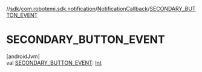 //[sdk](../../../index.md)/[com.robotemi.sdk.notification](../index.md)/[NotificationCallback](index.md)/[SECONDARY_BUTTON_EVENT](-s-e-c-o-n-d-a-r-y_-b-u-t-t-o-n_-e-v-e-n-t.md)

# SECONDARY_BUTTON_EVENT

[androidJvm]\
val [SECONDARY_BUTTON_EVENT](-s-e-c-o-n-d-a-r-y_-b-u-t-t-o-n_-e-v-e-n-t.md): [Int](https://kotlinlang.org/api/latest/jvm/stdlib/kotlin/-int/index.html)
